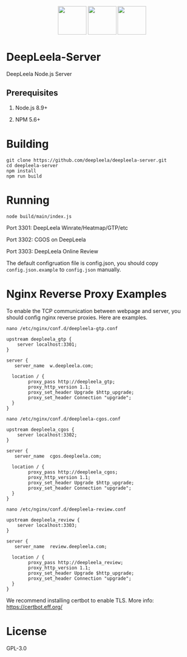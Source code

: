 <p align="center">
<img src="https://wpoffice365.com/wp-content/uploads/2017/07/react-logo.png" height="75" />
<img src="https://www.vectorlogo.zone/logos/js_webpack/js_webpack-card.png" height="75" />
<img src="https://cdn-images-1.medium.com/max/960/1*pxfq-ikL8zPE3RyGB2xbng.png" height="75" />
</p>

DeepLeela-Server
===

DeepLeela Node.js Server

## Prerequisites

1. Node.js 8.9+

2. NPM 5.6+

# Building 

```
git clone https://github.com/deepleela/deepleela-server.git
cd deepleela-server
npm install 
npm run build
```

# Running

```
node build/main/index.js
```

Port 3301: DeepLeela Winrate/Heatmap/GTP/etc 

Port 3302: CGOS on DeepLeela

Port 3303: DeepLeela Online Review

The default configruation file is config.json, you should copy `config.json.example` to `config.json` manually.

# Nginx Reverse Proxy Examples

To enable the TCP communication between webpage and server,  you should config nginx reverse proxies. Here are examples.

```
nano /etc/nginx/conf.d/deepleela-gtp.conf

upstream deepleela_gtp {
    server localhost:3301;
}

server {
   server_name  w.deepleela.com;

  location / {
        proxy_pass http://deepleela_gtp;
        proxy_http_version 1.1;
        proxy_set_header Upgrade $http_upgrade;
        proxy_set_header Connection "upgrade";
  }
}
```

```
nano /etc/nginx/conf.d/deepleela-cgos.conf

upstream deepleela_cgos {
    server localhost:3302;
}

server {
   server_name  cgos.deepleela.com;

  location / {
        proxy_pass http://deepleela_cgos;
        proxy_http_version 1.1;
        proxy_set_header Upgrade $http_upgrade;
        proxy_set_header Connection "upgrade";
  }
}
```


```
nano /etc/nginx/conf.d/deepleela-review.conf

upstream deepleela_review {
    server localhost:3303;
}

server {
   server_name  review.deepleela.com;

  location / {
        proxy_pass http://deepleela_review;
        proxy_http_version 1.1;
        proxy_set_header Upgrade $http_upgrade;
        proxy_set_header Connection "upgrade";
  }
}
```

We recommend installing certbot to enable TLS. More info: https://certbot.eff.org/

# License

GPL-3.0